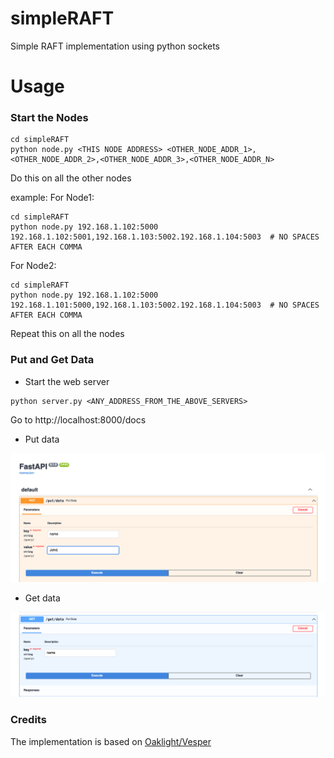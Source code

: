 # simpleRAFT
Simple RAFT implementation using python sockets

# Usage

### Start the Nodes

```
cd simpleRAFT
python node.py <THIS NODE ADDRESS> <OTHER_NODE_ADDR_1>,<OTHER_NODE_ADDR_2>,<OTHER_NODE_ADDR_3>,<OTHER_NODE_ADDR_N>
```
Do this on all the other nodes

example:
For Node1:
```
cd simpleRAFT
python node.py 192.168.1.102:5000 192.168.1.102:5001,192.168.1.103:5002.192.168.1.104:5003  # NO SPACES AFTER EACH COMMA
```

For Node2:
```
cd simpleRAFT
python node.py 192.168.1.102:5000 192.168.1.101:5000,192.168.1.103:5002.192.168.1.104:5003  # NO SPACES AFTER EACH COMMA
```

Repeat this on all the nodes

### Put and Get Data

* Start the web server
```
python server.py <ANY_ADDRESS_FROM_THE_ABOVE_SERVERS>
```

Go to http://localhost:8000/docs

* Put data

![Alt text](static/put.png?raw=true "Put Data")

* Get data

![Alt text](static/get.png?raw=true "Put Data")

### Credits

The implementation is based on [Oaklight/Vesper](https://github.com/Oaklight/Vesper)